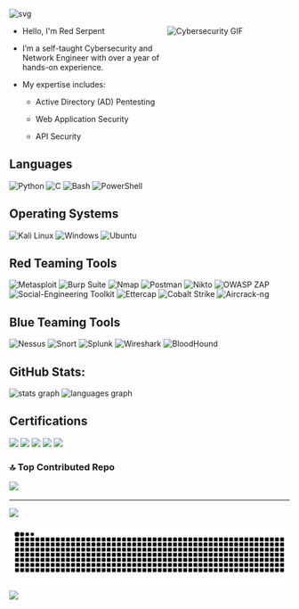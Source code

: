 
![svg](https://readme-typing-svg.demolab.com/?font=Pixelify+Sans&size=32&duration=2550&pause=1000&color=ffffff&random=false&width=435&lines=Hello+Welcome+to+my+profile+!)


 

<div align="left">

<img align="right" src="https://media1.tenor.com/m/M0bZ6V1ijGwAAAAd/batman.gif" alt="Cybersecurity GIF" width="220" height="250"/>

- Hello, I'm Red Serpent

- I’m a self-taught Cybersecurity and Network Engineer with over a year of hands-on experience.

- My expertise includes:

  - Active Directory (AD) Pentesting

  - Web Application Security

  - API Security



</div>






## Languages 

![Python](https://img.shields.io/badge/Python-3776AB?style=for-the-badge&logo=python&logoColor=white)
  ![C](https://img.shields.io/badge/C-00599C?style=for-the-badge&logo=c&logoColor=white)
  ![Bash](https://img.shields.io/badge/Bash-4EAA25?style=for-the-badge&logo=gnu-bash&logoColor=white)
  ![PowerShell](https://img.shields.io/badge/PowerShell-5391FE?style=for-the-badge&logo=powershell&logoColor=white)

##  Operating Systems

  ![Kali Linux](https://img.shields.io/badge/Kali_Linux-557C8B?style=for-the-badge&logo=kali-linux&logoColor=white)
  ![Windows](https://img.shields.io/badge/Windows-0078D6?style=for-the-badge&logo=windows11&logoColor=white)
  ![Ubuntu](https://img.shields.io/badge/Ubuntu-E95420?style=for-the-badge&logo=ubuntu&logoColor=white)



## Red Teaming Tools

  ![Metasploit](https://img.shields.io/badge/Metasploit-E34F26?style=for-the-badge&logo=metasploit&logoColor=white)
  ![Burp Suite](https://img.shields.io/badge/Burp_Suite-FF6347?style=for-the-badge&logo=hackaday&logoColor=white)
  ![Nmap](https://img.shields.io/badge/Nmap-004170?style=for-the-badge&logo=gnome-terminal&logoColor=white)
  ![Postman](https://img.shields.io/badge/Postman-FF6C37?style=for-the-badge&logo=postman&logoColor=white)
  ![Nikto](https://img.shields.io/badge/Nikto-0E73B2?style=for-the-badge&logo=nikto&logoColor=white)
  ![OWASP ZAP](https://img.shields.io/badge/OWASP_ZAP-FF5722?style=for-the-badge&logo=owasp&logoColor=white)
  ![Social-Engineering Toolkit](https://img.shields.io/badge/Social_Engineering_Toolkit-EE3124?style=for-the-badge&logo=toolbox&logoColor=white)
  ![Ettercap](https://img.shields.io/badge/Ettercap-4EAA25?style=for-the-badge&logo=ettercap&logoColor=white)
  ![Cobalt Strike](https://img.shields.io/badge/Cobalt_Strike-DC5C1B?style=for-the-badge&logo=cobaltstrike&logoColor=white)
  ![Aircrack-ng](https://img.shields.io/badge/Aircrack--ng-FF9900?style=for-the-badge&logo=aircrack-ng&logoColor=white)


##  Blue Teaming Tools

  ![Nessus](https://img.shields.io/badge/Nessus-2396F3?style=for-the-badge&logo=tenable&logoColor=white)
  ![Snort](https://img.shields.io/badge/Snort-EE3124?style=for-the-badge&logo=snort&logoColor=white)
  ![Splunk](https://img.shields.io/badge/Splunk-00A3E0?style=for-the-badge&logo=splunk&logoColor=white)
  ![Wireshark](https://img.shields.io/badge/Wireshark-1679A7?style=for-the-badge&logo=wireshark&logoColor=white)
  ![BloodHound](https://img.shields.io/badge/BloodHound-C41E3A?style=for-the-badge&logo=graphcool&logoColor=white)





## GitHub Stats:
<div align="left">
  <img src="https://github-readme-stats.vercel.app/api?username=The-Red-Serpent&theme=radical&hide_border=false&show_icons=true&include_all_commits=false&count_private=false" height="150" alt="stats graph" />
  <img src="https://github-readme-stats.vercel.app/api/top-langs?username=The-Red-Serpent&locale=en&hide_title=false&layout=compact&card_width=320&langs_count=5&theme=radical&hide_border=false" height="150" alt="languages graph"  />
</div>
</div>

## Certifications
<div align="left">
  <img src="https://images.credly.com/size/680x680/images/50b96632-6cbb-40b7-ac0e-b83f49ff7f94/image.png" height="75"/>
  <img src="https://images.credly.com/size/680x680/images/5bdd6a39-3e03-4444-9510-ecff80c9ce79/image.png" height="75"/>
  <img src="https://images.credly.com/size/680x680/images/242902b5-f527-42ad-865e-977c9e1b5b58/image.png" height="75"/>
  <img src="https://images.credly.com/size/340x340/images/20082fc1-94af-4773-9df0-28856b566748/image.png" height="75"/>
  <img src="https://images.credly.com/size/680x680/images/44a5fe44-52e6-45c2-ae9a-41fd9183c81d/image.png" height="75"/>
  
</div>


### 🔝 Top Contributed Repo
![](https://github-contributor-stats.vercel.app/api?username=The-Red-Serpent&limit=5&theme=dark&combine_all_yearly_contributions=true)

---
[![](https://visitcount.itsvg.in/api?id=The-Red-Serpent&icon=0&color=4)](https://visitcount.itsvg.in)

<!-- Proudly created with GPRM ( https://gprm.itsvg.in ) -->
<picture>
  <source media="(prefers-color-scheme: dark)" srcset="https://raw.githubusercontent.com/The-Red-Serpent/The-Red-Serpent/output/github-snake-dark.svg" />
  <source media="(prefers-color-scheme: light)" srcset="https://raw.githubusercontent.com/The-Red-Serpent/The-Red-Serpent/output/github-snake.svg" />
  <img alt="github-snake" src="https://raw.githubusercontent.com/The-Red-Serpent/The-Red-Serpent/output/github-snake.svg" />
</picture>

<img align="center" src="https://profile-counter.glitch.me/The-Red-Serpent/count.svg?"  />
